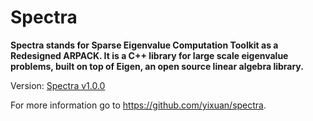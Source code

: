 # Spectra

**Spectra stands for Sparse Eigenvalue Computation Toolkit as a Redesigned ARPACK. It is a C++ library for large scale eigenvalue problems, built on top of Eigen, an open source linear algebra library.**

Version: [Spectra v1.0.0](https://github.com/yixuan/spectra/releases/tag/v1.0.0)

For more information go to https://github.com/yixuan/spectra.
